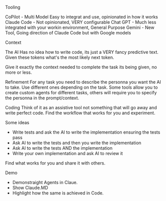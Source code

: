 
Tooling

CoPilot - Multi Model  Easy to integrat and use, opinionated in how it works
Claude Code - Not opinionated, VERY configurable
Chat GPT - Much less integrated with your workin environment, General Purpose
Gemini - New Tool, Going direction of Claude Code but with Google models


Context

The AI Has no idea how to write code, its just a VERY fancy predictive text. Given these tokens what's the most likely next token.

Give it exactly the context needed to complete the task its being given, no more or less. 


Refinement
For any task you need to describe the personna you want the AI to take. Use different ones depending on the task.  Some tools allow you to create custom agents for different tasks, others will require you to specify the personna in the prompt/context.

Coding
Think of it as an assistive tool not something that will go away and write perfect code. Find the workflow that works for you and experiment.

Some ideas

- Write tests and ask the AI to write the implementation ensuring the tests pass
- Ask AI to write the tests and then you write the implementation
- Ask AI to write the tests AND the implementation
- Write your own implementation and ask AI to review it

Find what works for you and share it with others.


Demo

* Demonstraight Agents in Claue.
* Show Claude.MD
* Highlight how the same is achieved in Code.


